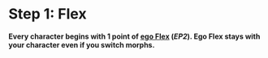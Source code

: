 # Step 1: Flex

<!-- CLEANED blockquote class="header-bg" -->

**Every character begins with 1 point of [ego Flex](../../../03/05-pools.md#flex) (_EP2_). Ego Flex stays with your character even if you switch morphs.**

<!-- CLEANED /blockquote -->

